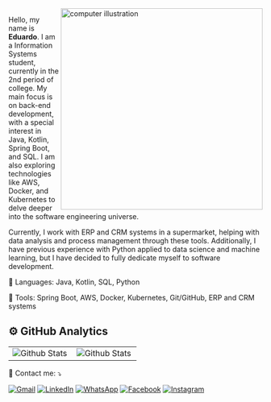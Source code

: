 <img src="https://raw.githubusercontent.com/MicaelliMedeiros/micaellimedeiros/master/image/computer-illustration.png" alt="computer illustration" min-width="400px" max-width="400px" width="400px" align="right">
<p align="left"> 
  Hello, my name is <strong>Eduardo</strong>. I am a Information Systems student, currently in the 2nd period of college. My main focus is on back-end development, with a special interest in Java, Kotlin, Spring Boot, and SQL. I am also exploring technologies like AWS, Docker, and Kubernetes to delve deeper into the software engineering universe.
</p>
<p align="left">
  Currently, I work with ERP and CRM systems in a supermarket, helping with data analysis and process management through these tools. Additionally, I have previous experience with Python applied to data science and machine learning, but I have decided to fully dedicate myself to software development.
</p>
<p align="left">
  🦄 Languages: Java, Kotlin, SQL, Python
</p>
<p align="left">
  💼 Tools: Spring Boot, AWS, Docker, Kubernetes, Git/GitHub, ERP and CRM systems
</p>
<h2>⚙️ GitHub Analytics</h2>
<table>
  <tr>
    <td>
      <img
        align="left"
        src="https://github-readme-stats.vercel.app/api?username=duduperal&theme=dark&hide_border=false&include_all_commits=true"
        alt="Github Stats"
      />
    </td>
    <td>
      <img
        align="left"
        src="https://github-readme-stats.vercel.app/api/top-langs/?username=iuricode&theme=dark&hide_border=false&include_all_commits=true&count_private=true&layout=compact"
        alt="Github Stats"
      />
    </td>
  </tr>
</table>
  💌 Contact me: ⤵️
</p>
<p align="left">
  <a href="mailto:duduperal@gmail.com" title="Gmail">
    <img src="https://img.shields.io/badge/-Gmail-FF0000?style=flat-square&labelColor=FF0000&logo=gmail&logoColor=white&link=LINK-DO-SEU-GMAIL" alt="Gmail"/></a>
  <a href="https://www.linkedin.com/in/eduardoperal/" title="LinkedIn">
    <img src="https://img.shields.io/badge/-Linkedin-0e76a8?style=flat-square&logo=Linkedin&logoColor=white&link=LINK-DO-SEU-LINKEDIN" alt="LinkedIn"/></a>
  <a href="https://api.whatsapp.com/send/?phone=5534998845614&text&type=phone_number&app_absent=0" title="WhatsApp">
    <img src="https://img.shields.io/badge/-WhatsApp-25d366?style=flat-square&labelColor=25d366&logo=whatsapp&logoColor=white&link=API-DO-SEU-WHATSAPP" alt="WhatsApp"/></a>
  <a href="#" title="Facebook">
    <img src="https://img.shields.io/badge/-Facebook-3b5998?style=flat-square&labelColor=3b5998&logo=facebook&logoColor=white&link=LINK-DO-SEU-FACEBOOK" alt="Facebook"/></a>
  <a href="https://www.instagram.com/peralzin?igsh=MTB4ZnZlem1teThqMA%3D%3D&utm_source=qr" title="Instagram">
    <img src="https://img.shields.io/badge/-Instagram-DF0174?style=flat-square&labelColor=DF0174&logo=instagram&logoColor=white&link=LINK-DO-SEU-INSTAGRAM" alt="Instagram"/></a>
</p>
